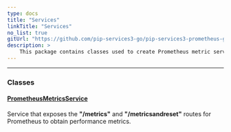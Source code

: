 ```yaml
---
type: docs
title: "Services"
linkTitle: "Services"
no_list: true
gitUrl: "https://github.com/pip-services3-go/pip-services3-prometheus-go"
description: >
    This package contains classes used to create Prometheus metric services.
---
```

---
<div class="module-body"> 

### Classes

#### [PrometheusMetricsService](prometheus_metrics_service)
Service that exposes the **"/metrics"** and **"/metricsandreset"** routes for Prometheus to obtain performance metrics.


</div>

